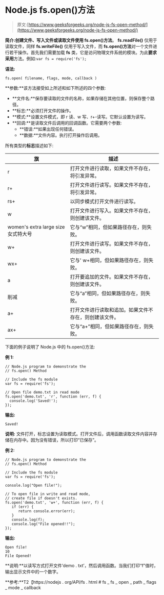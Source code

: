 # Node.js fs.open()方法

> 原文:[https://www.geeksforgeeks.org/node-js-fs-open-method/](https://www.geeksforgeeks.org/node-js-fs-open-method/)

**简介:**创建文件、写入文件或读取文件**使用 fs.open()方法**。 **fs.readFile()** 仅用于读取文件，同样 **fs.writeFile()** 仅用于写入文件，而 **fs.open()方法**对一个文件进行若干操作。首先我们需要加载 **fs** 类，它是访问物理文件系统的模块。为此**要求采用**方法。例如:`var fs = require('fs');`

**语法:**

```
fs.open( filename, flags, mode, callback )
```

**参数:**该方法接受如上所述和如下所述的四个参数:

*   **文件名:**保存要读取的文件的名称，如果存储在其他位置，则保存整个路径。
*   **标志:**必须打开文件的操作。
*   **模式:**设置文件模式，即 r 读、w 写、r+-读写。它默认设置为读写。
*   **回调:**是读取文件后调用的回调函数。它需要两个参数:
    *   **错误:**如果出现任何错误。
    *   **数据:**文件内容。执行打开操作后调用。

所有类型的**标志**描述如下:

| 旗 | 描述 |
| --- | --- |
| r | 打开文件进行读取，如果文件不存在，将引发异常。 |
| r+ | 打开文件进行读写。如果文件不存在，将引发异常。 |
| rs+ | 以同步模式打开文件进行读写。 |
| w | 打开文件进行写入。如果文件不存在，则创建该文件。 |
| women's extra large size 女式特大号 | 它与“w”相同，但如果路径存在，则失败。 |
| w+ | 打开文件进行读写。如果文件不存在，则创建该文件。 |
| wx+ | 它与' w+相同，但如果路径存在，则失败。 |
| a | 打开要追加的文件。如果文件不存在，则创建该文件。 |
| 削减 | 它与“a”相同，但如果路径存在，则失败。 |
| a+ | 打开文件进行读取和追加。如果文件不存在，则创建该文件。 |
| ax+ | 它与“a+”相同，但如果路径存在，则失败。 |

下面的例子说明了 Node.js 中的 fs.open()方法:

**例 1:**

```
// Node.js program to demonstrate the    
// fs.open() Method

// Include the fs module
var fs = require('fs');

// Open file demo.txt in read mode
fs.open('demo.txt', 'r', function (err, f) {
  console.log('Saved!');
});
```

**输出:**

```
Saved! 
```

**说明:**
文件打开，标志设置为读取模式。打开文件后，调用函数读取文件内容并存储在内存中。因为没有错误，所以打印“已保存”。

**例 2:**

```
// Node.js program to demonstrate the    
// fs.open() Method

// Include the fs module
var fs = require('fs');

console.log("Open file!");

// To open file in write and read mode,
// create file if doesn't exists.
fs.open('demo.txt', 'w+', function (err, f) {
   if (err) {
      return console.error(err);
   }
   console.log(f);
   console.log("File opened!!");     
});
```

**输出:**

```
Open file!
10
File Opened!
```

**说明:**以读写方式打开文件‘demo . txt’，然后调用函数。当我们打印“f”值时，输出显示文件中的一个数字。

**参考:**T2【https://nodejs . org/API/fs . html # fs _ fs _ open _ path _ flags _ mode _ callback
